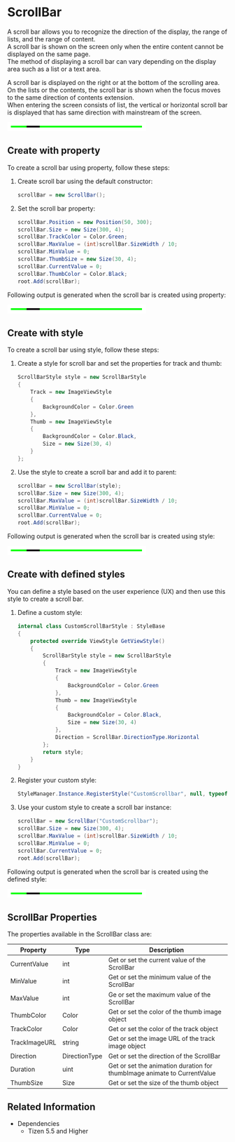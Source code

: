 # ScrollBar

A scroll bar allows you to recognize the direction of the display, the range of lists, and the range of content.  
A scroll bar is shown on the screen only when the entire content cannot be displayed on the same page.  
The method of displaying a scroll bar can vary depending on the display area such as a list or a text area.

A scroll bar is displayed on the right or at the bottom of the scrolling area.  
On the lists or the contents, the scroll bar is shown when the focus moves to the same direction of contents extension.  
When entering the screen consists of list, the vertical or horizontal scroll bar is displayed that has same direction with mainstream of the screen.

![CreateWithProperties](./media/scrollbar_properties.PNG)

## Create with property

To create a scroll bar using property, follow these steps:

1. Create scroll bar using the default constructor:

    ```cs
    scrollBar = new ScrollBar();
    ```

2. Set the scroll bar property:

    ```cs
    scrollBar.Position = new Position(50, 300);
    scrollBar.Size = new Size(300, 4);
    scrollBar.TrackColor = Color.Green;
    scrollBar.MaxValue = (int)scrollBar.SizeWidth / 10;
    scrollBar.MinValue = 0;
    scrollBar.ThumbSize = new Size(30, 4);
    scrollBar.CurrentValue = 0;
    scrollBar.ThumbColor = Color.Black;
    root.Add(scrollBar);
    ```

Following output is generated when the scroll bar is created using property:

![CreateWithProperties](./media/scrollbar_properties.PNG)

## Create with style

To create a scroll bar using style, follow these steps:

1. Create a style for scroll bar and set the properties for track and thumb:

    ```cs
    ScrollBarStyle style = new ScrollBarStyle
    {
        Track = new ImageViewStyle
        {
            BackgroundColor = Color.Green
        },
        Thumb = new ImageViewStyle
        {
            BackgroundColor = Color.Black,
            Size = new Size(30, 4)
        }
    };
    ```

2. Use the style to create a scroll bar and add it to parent:

    ```cs
    scrollBar = new ScrollBar(style);
    scrollBar.Size = new Size(300, 4);
    scrollBar.MaxValue = (int)scrollBar.SizeWidth / 10;
    scrollBar.MinValue = 0;
    scrollBar.CurrentValue = 0;
    root.Add(scrollBar);
    ```

Following output is generated when the scroll bar is created using style:

![CreateWithProperties](./media/scrollbar_properties.PNG)

## Create with defined styles

You can define a style based on the user experience (UX) and then use this style to create a scroll bar.

1. Define a custom style:

    ```cs
    internal class CustomScrollBarStyle : StyleBase
    {
        protected override ViewStyle GetViewStyle()
        {
            ScrollBarStyle style = new ScrollBarStyle
            {
                Track = new ImageViewStyle
                {
                    BackgroundColor = Color.Green
                },
                Thumb = new ImageViewStyle
                {
                    BackgroundColor = Color.Black,
                    Size = new Size(30, 4)
                },
                Direction = ScrollBar.DirectionType.Horizontal
            };
            return style;
        }
    }
    ```

2. Register your custom style:

    ```cs
    StyleManager.Instance.RegisterStyle("CustomScrollbar", null, typeof(YourNameSpace.CustomScrollBarStyle));
    ```

3. Use your custom style to create a scroll bar instance:

    ```cs
    scrollBar = new ScrollBar("CustomScrollbar");
    scrollBar.Size = new Size(300, 4);
    scrollBar.MaxValue = (int)scrollBar.SizeWidth / 10;
    scrollBar.MinValue = 0;
    scrollBar.CurrentValue = 0;
    root.Add(scrollBar);
    ```

Following output is generated when the scroll bar is created using the defined style:

![CreateWithProperties](./media/scrollbar_properties.PNG)

## ScrollBar Properties

The properties available in the ScrollBar class are:

| Property  | Type | Description
| ------------ | ------------ | ------------ |
| CurrentValue | int | Get or set the current value of the ScrollBar |
| MinValue | int | Get or set the minimum value of the ScrollBar |
| MaxValue | int | Ge or set the maximum value of the ScrollBar |
| ThumbColor | Color | Get or set the color of the thumb image object |
| TrackColor | Color | Get or set the color of the track object |
| TrackImageURL | string | Get or set the image URL of the track image object |
| Direction | DirectionType | Get or set the direction of the ScrollBar |
| Duration | uint | Get or set the animation duration for thumbImage animate to CurrentValue|
| ThumbSize | Size | Get or set the size of the thumb object |

## Related Information

- Dependencies
  -   Tizen 5.5 and Higher